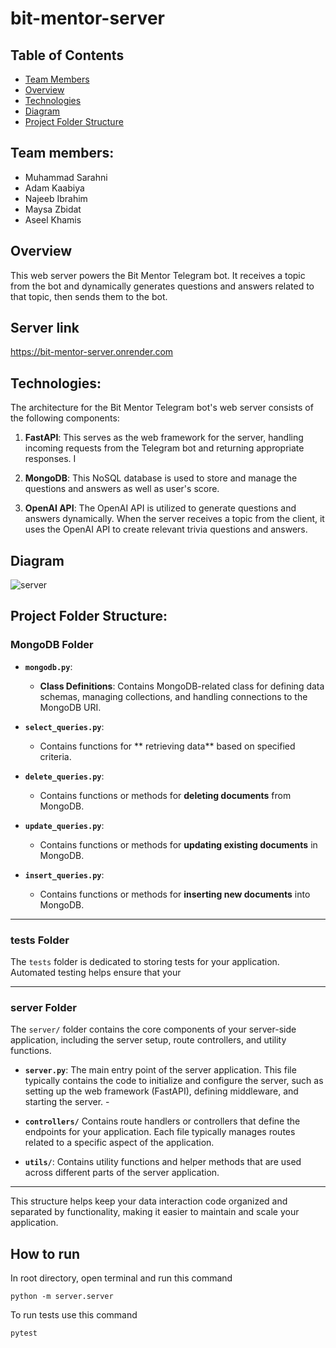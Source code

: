 # bit-mentor-server

## Table of Contents
- [Team Members](#team-members)
- [Overview](#overview)
- [Technologies](#technologies)
- [Diagram](#Diagram)
- [Project Folder Structure](#project-folder-structure)

## Team members:  
- Muhammad Sarahni  
- Adam Kaabiya  
- Najeeb Ibrahim  
- Maysa Zbidat  
- Aseel Khamis  

## Overview  
This web server powers the Bit Mentor Telegram bot. It receives a topic from the bot and dynamically generates questions and answers related to that topic, then sends them to the bot.   

## Server link  

https://bit-mentor-server.onrender.com

## Technologies:  

The architecture for the Bit Mentor Telegram bot's web server consists of the following components:  

1. **FastAPI**: This serves as the web framework for the server, handling incoming requests from the Telegram bot and returning appropriate responses. I

2. **MongoDB**: This NoSQL database is used to store and manage the questions and answers as well as user's score.  

3. **OpenAI API**: The OpenAI API is utilized to generate questions and answers dynamically. When the server receives a topic from the client, it uses the OpenAI API to create relevant trivia questions and answers.   

## Diagram  

![server](https://github.com/user-attachments/assets/528bf163-6b74-4fb5-904e-4ddae63b5d18)

## Project Folder Structure:

### MongoDB Folder
- **`mongodb.py`**:
  - **Class Definitions**: Contains MongoDB-related class for defining data schemas, managing collections, and handling connections to the MongoDB URI.

- **`select_queries.py`**:
  - Contains functions for ** retrieving data** based on specified criteria.

- **`delete_queries.py`**:
  - Contains functions or methods for **deleting documents** from MongoDB.

- **`update_queries.py`**:
  - Contains functions or methods for **updating existing documents** in MongoDB.

- **`insert_queries.py`**:
  - Contains functions or methods for **inserting new documents** into MongoDB.
---

### tests Folder
The `tests` folder is dedicated to storing tests  for your application. Automated testing helps ensure that your 

---

### server Folder

The `server/` folder contains the core components of your server-side application, including the server setup, route controllers, and utility functions. 


- **`server.py`**: 
	The main entry point of the server application. This file typically contains the code to initialize and configure the server, such as setting up the web framework (FastAPI), defining middleware, and starting the server. - 

 - **`controllers/`**
	 Contains route handlers or controllers that define the endpoints for your application. Each file typically manages routes related to a specific aspect of the application.

- **`utils/`**: 
Contains utility functions and helper methods that are used across different parts of the server application.

---
This structure helps keep your data interaction code organized and separated by functionality, making it easier to maintain and scale your application.

## How to run

In root directory, open terminal and run this command  
```
python -m server.server
```


To run tests use this command  
```
pytest
```